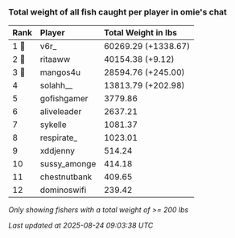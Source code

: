 ### Total weight of all fish caught per player in omie's chat

| Rank  | Player       | Total Weight in lbs |
|:------|:-------------|:--------------------|
| 1 🥇  | v6r_         | 60269.29 (+1338.67) |
| 2 🥈  | ritaaww      | 40154.38 (+9.12)    |
| 3 🥉  | mangos4u     | 28594.76 (+245.00)  |
| 4     | solahh__     | 13813.79 (+202.98)  |
| 5     | gofishgamer  | 3779.86             |
| 6     | aliveleader  | 2637.21             |
| 7     | sykelle      | 1081.37             |
| 8     | respirate_   | 1023.01             |
| 9     | xddjenny     | 514.24              |
| 10    | sussy_amonge | 414.18              |
| 11    | chestnutbank | 409.65              |
| 12    | dominoswifi  | 239.42              |

_Only showing fishers with a total weight of >= 200 lbs_

_Last updated at 2025-08-24 09:03:38 UTC_